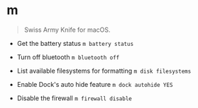 # m
> Swiss Army Knife for macOS.

- Get the battery status
`m battery status`

- Turn off bluetooth
`m bluetooth off`

- List available filesystems for formatting
`m disk filesystems`

- Enable Dock's auto hide feature
`m dock autohide YES`

- Disable the firewall
`m firewall disable`
